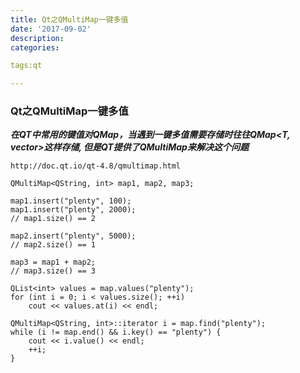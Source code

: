 ```yaml
---
title: Qt之QMultiMap一键多值
date: '2017-09-02'
description:
categories:

tags:qt

---
```


>

### Qt之QMultiMap一键多值

>

***在QT中常用的键值对QMap，当遇到一键多值需要存储时往往QMap<T, vector<T>>这样存储, 但是QT提供了QMultiMap来解决这个问题*** 

>

	http://doc.qt.io/qt-4.8/qmultimap.html

>

	QMultiMap<QString, int> map1, map2, map3;

	map1.insert("plenty", 100);
	map1.insert("plenty", 2000);
	// map1.size() == 2

	map2.insert("plenty", 5000);
	// map2.size() == 1

	map3 = map1 + map2;
	// map3.size() == 3

>

	QList<int> values = map.values("plenty");
	for (int i = 0; i < values.size(); ++i)
	    cout << values.at(i) << endl;

>

	QMultiMap<QString, int>::iterator i = map.find("plenty");
	while (i != map.end() && i.key() == "plenty") {
	    cout << i.value() << endl;
	    ++i;
	}

>
